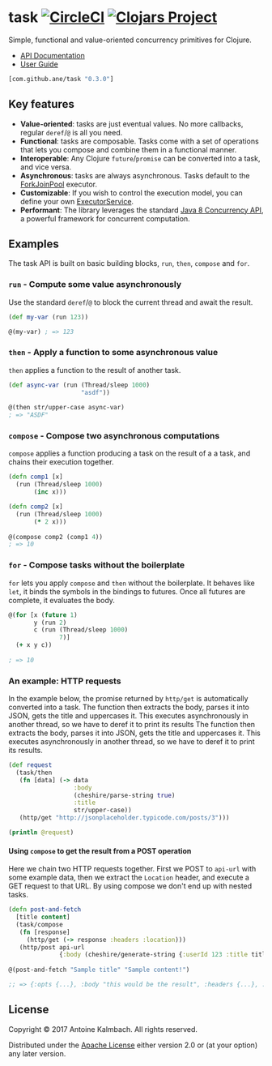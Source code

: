 # task [![CircleCI](https://circleci.com/gh/ane/task/tree/master.svg?style=svg&circle-token=e18d6f0c73c42d24828e306f6c7de1fc639cbddd)](https://circleci.com/gh/ane/task/tree/master) [![Clojars Project](https://img.shields.io/clojars/v/com.github.ane/task.svg)](https://clojars.org/com.github.ane/task)

Simple, functional and value-oriented concurrency primitives for Clojure. 

  * [API Documentation](https://ane.github.io/task/api/)
  * [User Guide](https://ane.github.io/task/)

```clojure
[com.github.ane/task "0.3.0"]
```

## Key features

  * **Value-oriented**: tasks are just eventual values. No more callbacks, regular `deref`/`@` is all you need. 
  * **Functional**: tasks are composable. Tasks come with a set of operations that lets you compose
    and combine them in a functional manner.
  * **Interoperable**: Any Clojure `future`/`promise` can be converted into a task, and vice versa.
  * **Asynchronous**: tasks are always asynchronous. Tasks default to the
    [ForkJoinPool](https://docs.oracle.com/javase/8/docs/api/java/util/concurrent/ForkJoinPool.html?is-external=true)
    executor. 
  * **Customizable**: If you wish to control the execution model, you can define your own
    [ExecutorService](https://docs.oracle.com/javase/7/docs/api/java/util/concurrent/ExecutorService.html).
  * **Performant**: The library leverages the standard [Java 8 Concurrency
    API](https://docs.oracle.com/javase/8/docs/technotes/guides/concurrency/changes8.html), a
    powerful framework for concurrent computation.

## Examples

The task API is built on basic building blocks, `run`, `then`, `compose` and `for`.

### `run` - Compute some value asynchronously

Use the standard `deref`/`@` to block the current thread and await the result.

``` clojure
(def my-var (run 123))

@(my-var) ; => 123
```

### `then` - Apply a function to some asynchronous value

`then` applies a function to the result of another task.

``` clojure
(def async-var (run (Thread/sleep 1000)
                    "asdf"))
                    
@(then str/upper-case async-var)
; => "ASDF"
```

### `compose` - Compose two asynchronous computations

`compose` applies a function producing a task on the result of a a task, and chains their execution together.

``` clojure
(defn comp1 [x] 
  (run (Thread/sleep 1000)
       (inc x)))

(defn comp2 [x]
  (run (Thread/sleep 1000)
       (* 2 x)))
       
@(compose comp2 (comp1 4))
; => 10
```

### `for` - Compose tasks without the boilerplate

`for` lets you apply `compose` and `then` without the boilerplate. It behaves like `let`, it binds
the symbols in the bindings to futures. Once all futures are complete, it evaluates the body.

``` clojure
@(for [x (future 1)
       y (run 2)
       c (run (Thread/sleep 1000)
              7)]
  (+ x y c))
  
; => 10
```

### An example: HTTP requests

In the example below, the promise returned by `http/get` is automatically converted into a task. The
function then extracts the body, parses it into JSON, gets the title and uppercases it. This
executes asynchronously in another thread, so we have to deref it to print its results The function
then extracts the body, parses it into JSON, gets the title and uppercases it. This executes
asynchronously in another thread, so we have to deref it to print its results.

``` clojure
(def request
  (task/then
   (fn [data] (-> data
                  :body
                  (cheshire/parse-string true)
                  :title
                  str/upper-case))
   (http/get "http://jsonplaceholder.typicode.com/posts/3")))

(println @request)
```

#### Using `compose` to get the result from a POST operation

Here we chain two HTTP requests together. First we POST to `api-url` with some example data, then
we extract the `Location` header, and execute a GET request to that URL. By using compose we don't
end up with nested tasks. 

``` clojure
(defn post-and-fetch
  [title content]
  (task/compose
   (fn [response]
     (http/get (-> response :headers :location)))
   (http/post api-url
              {:body (cheshire/generate-string {:userId 123 :title title :body content})})))
              
@(post-and-fetch "Sample title" "Sample content!")

;; => {:opts {...}, :body "this would be the result", :headers {...}, :status 200}

```

## License

Copyright © 2017 Antoine Kalmbach. All rights reserved.

Distributed under the [Apache License](https://www.apache.org/licenses/LICENSE-2.0) either version 2.0 or (at
your option) any later version.
